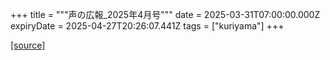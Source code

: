 +++
title = """声の広報_2025年4月号"""
date = 2025-03-31T07:00:00.000Z
expiryDate = 2025-04-27T20:26:07.441Z
tags = ["kuriyama"]
+++


[[source]](https://www.town.kuriyama.hokkaido.jp/site/koho/31463.html)
